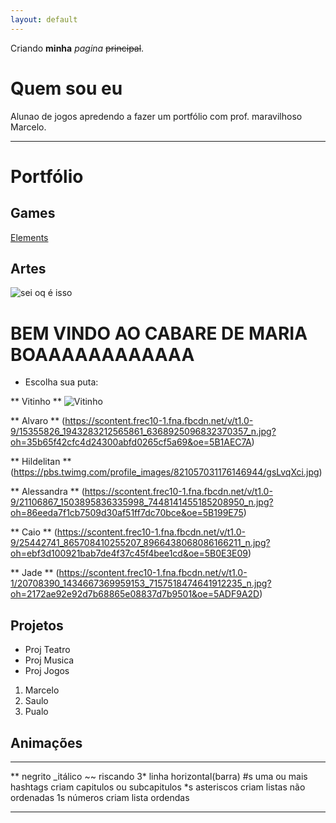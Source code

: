 ```yaml
---
layout: default
---
```


Criando **minha** _pagina_ ~~principal~~.

# Quem sou eu 

Alunao de jogos apredendo a fazer um portfólio com prof. maravilhoso Marcelo.

* * *

# Portfólio

## Games

[Elements](https://AlvaroMD2016.github.io/Elements)

## Artes

![sei oq é isso](https://i.pinimg.com/236x/0c/73/d0/0c73d0830ac1595ac41e8a931c00d870---bit-crochet-tunisian-crochet.jpg)

# BEM VINDO AO CABARE DE MARIA BOAAAAAAAAAAAA

* Escolha sua puta:  


** Vitinho **
![Vitinho](https://scontent.frec10-1.fna.fbcdn.net/v/t1.0-9/22195272_1188544481289155_5762221204856521858_n.jpg?oh=4d6381401538cf779534dbfe42df6849&oe=5B208D6F) 

** Alvaro **
(https://scontent.frec10-1.fna.fbcdn.net/v/t1.0-9/15355826_1943283212565861_6368925096832370357_n.jpg?oh=35b65f42cfc4d24300abfd0265cf5a69&oe=5B1AEC7A)

** Hildelitan **
(https://pbs.twimg.com/profile_images/821057031176146944/gsLvqXci.jpg)

** Alessandra **
(https://scontent.frec10-1.fna.fbcdn.net/v/t1.0-9/21106867_1503895836335998_7448141455185208950_n.jpg?oh=86eeda7f1cb7509d30af51ff7dc70bce&oe=5B199E75)

** Caio **
(https://scontent.frec10-1.fna.fbcdn.net/v/t1.0-9/25442741_865708410255207_8966438068086166211_n.jpg?oh=ebf3d100921bab7de4f37c45f4bee1cd&oe=5B0E3E09)

** Jade **
(https://scontent.frec10-1.fna.fbcdn.net/v/t1.0-1/20708390_1434667369959153_7157518474641912235_n.jpg?oh=2172ae92e92d7b68865e08837d7b9501&oe=5ADF9A2D)
## Projetos 
* Proj Teatro 
* Proj Musica 
* Proj Jogos 

1. Marcelo
2. Saulo
3. Pualo
 
## Animações 

* * *

** negrito
_itálico 
~~ riscando
3* linha horizontal(barra)
#s uma ou mais hashtags criam capitulos ou subcapitulos 
*s asteriscos criam listas não ordenadas 
1s números criam lista ordendas 

* * * 
